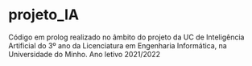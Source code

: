 # projeto_IA
Código em prolog realizado no âmbito do projeto da UC de Inteligência Artificial do 3º ano da Licenciatura em Engenharia Informática, na Universidade do Minho. Ano letivo 2021/2022
